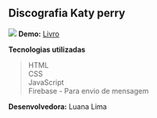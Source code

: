 ﻿## Discografia Katy perry
![](https://www.kindpng.com/picc/m/23-237439_html-css-js-bootstrap-hd-png-download.png)
**Demo:** [Livro](https://luanal1ma.github.io/Livro1/)


**Tecnologias utilizadas**

> HTML  
> CSS  
> JavaScript  
> Firebase - Para envio de mensagem

**Desenvolvedora:**  Luana Lima
